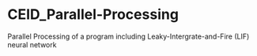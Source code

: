 # CEID_Parallel-Processing
Parallel Processing of a program including Leaky-Intergrate-and-Fire (LIF) neural network

